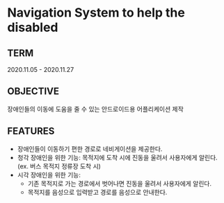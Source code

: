 # Navigation System to help the disabled

## TERM
2020.11.05 - 2020.11.27


## OBJECTIVE
장애인들의 이동에 도움을 줄 수 있는 안드로이드용 어플리케이션 제작


## FEATURES
- 장애인들이 이동하기 편한 경로로 네비게이션을 제공한다.
- 청각 장애인을 위한 기능: 목적지에 도착 시에 진동을 울려서 사용자에게 알린다.(ex. 버스 목적지 정류장 도착 시)
- 시각 장애인을 위한 기능: 
    - 기존 목적지로 가는 경로에서 벗어나면 진동을 울려서 사용자에게 알린다.
    - 목적지를 음성으로 입력받고 경로를 음성으로 안내한다.
